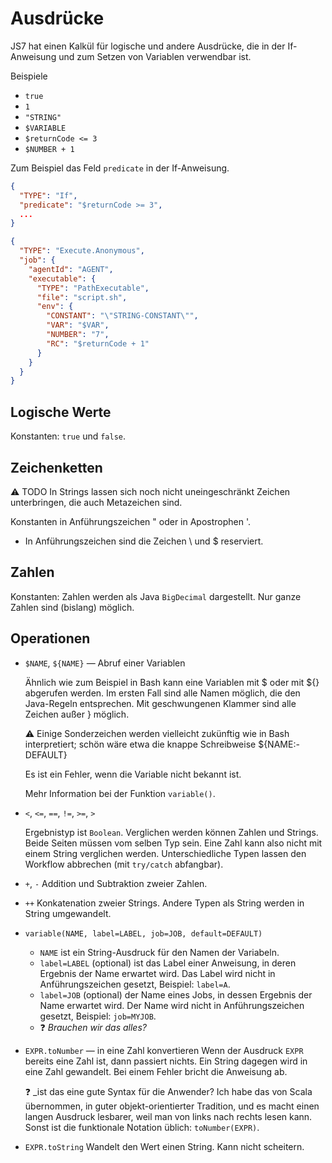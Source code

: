 # Ausdrücke

JS7 hat einen Kalkül für logische und andere Ausdrücke,
die in der If-Anweisung und zum Setzen von Variablen verwendbar ist.

Beispiele
* `true`
* `1`
* `"STRING"`
* `$VARIABLE`
* `$returnCode <= 3`
* `$NUMBER + 1`


Zum Beispiel das Feld `predicate` in der If-Anweisung.
```json
{
  "TYPE": "If",
  "predicate": "$returnCode >= 3",
  ...
}
```

```json
{
  "TYPE": "Execute.Anonymous",
  "job": {
    "agentId": "AGENT",
    "executable": {
      "TYPE": "PathExecutable",
      "file": "script.sh",
      "env": {
        "CONSTANT": "\"STRING-CONSTANT\"",
        "VAR": "$VAR",
        "NUMBER": "7",
        "RC": "$returnCode + 1"
      }
    }
  }
}
```

## Logische Werte

Konstanten: `true` und `false`.

## Zeichenketten
⚠️ TODO In Strings lassen sich noch nicht uneingeschränkt Zeichen unterbringen,
die auch Metazeichen sind.

Konstanten in Anführungszeichen " oder in Apostrophen '.
* In Anführungszeichen sind die Zeichen \ und $ reserviert.

## Zahlen
Konstanten: Zahlen werden als Java `BigDecimal` dargestellt.
Nur ganze Zahlen sind (bislang) möglich.

## Operationen

* `$NAME`, `${NAME}` — Abruf einer Variablen

  Ähnlich wie zum Beispiel in Bash kann eine Variablen mit $ oder mit ${} abgerufen werden.
  Im ersten Fall sind alle Namen möglich, die den Java-Regeln entsprechen.
  Mit geschwungenen Klammer sind alle Zeichen außer } möglich.

  ⚠️ Einige Sonderzeichen werden vielleicht zukünftig wie in Bash interpretiert;
  schön wäre etwa die knappe Schreibweise ${NAME:-DEFAULT}

  Es ist ein Fehler, wenn die Variable nicht bekannt ist.

  Mehr Information bei der Funktion `variable()`.

* `<`, `<=`, `==`, `!=`, `>=`, `>`

  Ergebnistyp ist `Boolean`.
  Verglichen werden können Zahlen und Strings.
  Beide Seiten müssen vom selben Typ sein.
  Eine Zahl kann also nicht mit einem String verglichen werden.
  Unterschiedliche Typen lassen den Workflow abbrechen (mit `try/catch` abfangbar).

* `+`, `-`
Addition und Subtraktion zweier Zahlen.

* `++`
Konkatenation zweier Strings.
Andere Typen als String werden in String umgewandelt.

* `variable(NAME, label=LABEL, job=JOB, default=DEFAULT)`
   * `NAME` ist ein String-Ausdruck für den Namen der Variabeln.
   * `label=LABEL` (optional) ist das Label einer Anweisung, in deren Ergebnis der Name erwartet wird.
     Das Label wird nicht in Anführungszeichen gesetzt, Beispiel: `label=A`.
   * `label=JOB` (optional) der Name eines Jobs, in dessen Ergebnis der Name erwartet wird.
     Der Name wird nicht in Anführungszeichen gesetzt, Beispiel: `job=MYJOB`.
   * ❓ _Brauchen wir das alles?_
* `EXPR.toNumber` — in eine Zahl konvertieren
   Wenn der Ausdruck `EXPR` bereits eine Zahl ist, dann passiert nichts.
   Ein String dagegen wird in eine Zahl gewandelt.
   Bei einem Fehler bricht die Anweisung ab.

  ❓ _ist das eine gute Syntax für die Anwender?
  Ich habe das von Scala übernommen, in guter objekt-orientierter Tradition,
  und es macht einen langen Ausdruck lesbarer, weil man von links nach rechts lesen kann.
  Sonst ist die funktionale Notation üblich: `toNumber(EXPR)`.
* `EXPR.toString`
  Wandelt den Wert einen String.
  Kann nicht scheitern.
